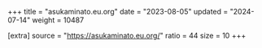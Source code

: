 +++
title = "asukaminato.eu.org"
date = "2023-08-05"
updated = "2024-07-14"
weight = 10487

[extra]
source = "https://asukaminato.eu.org/"
ratio = 44
size = 10
+++

